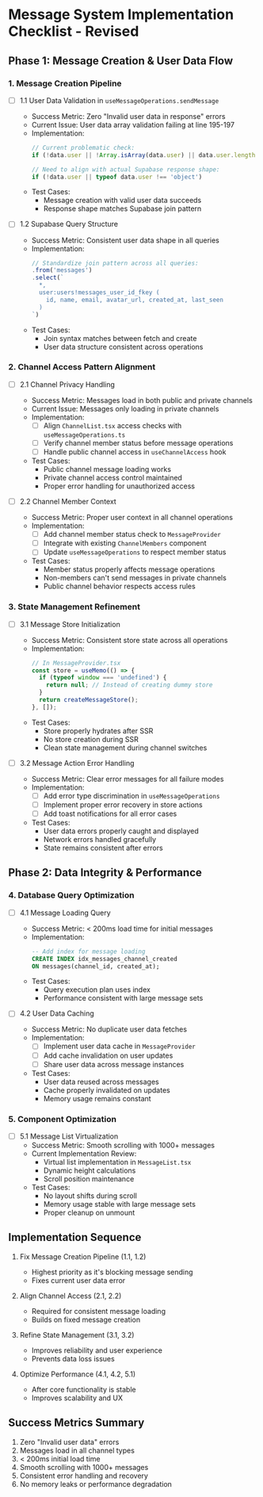 # Message System Implementation Checklist - Revised

## Phase 1: Message Creation & User Data Flow

### 1. Message Creation Pipeline
- [ ] 1.1 User Data Validation in `useMessageOperations.sendMessage`
    - Success Metric: Zero "Invalid user data in response" errors
    - Current Issue: User data array validation failing at line 195-197
    - Implementation:
        ```typescript
        // Current problematic check:
        if (!data.user || !Array.isArray(data.user) || data.user.length === 0)
        
        // Need to align with actual Supabase response shape:
        if (!data.user || typeof data.user !== 'object')
        ```
    - Test Cases:
        - Message creation with valid user data succeeds
        - Response shape matches Supabase join pattern

- [ ] 1.2 Supabase Query Structure
    - Success Metric: Consistent user data shape in all queries
    - Implementation:
        ```typescript
        // Standardize join pattern across all queries:
        .from('messages')
        .select(`
          *,
          user:users!messages_user_id_fkey (
            id, name, email, avatar_url, created_at, last_seen
          )
        `)
        ```
    - Test Cases:
        - Join syntax matches between fetch and create
        - User data structure consistent across operations

### 2. Channel Access Pattern Alignment

- [ ] 2.1 Channel Privacy Handling
    - Success Metric: Messages load in both public and private channels
    - Current Issue: Messages only loading in private channels
    - Implementation:
        - [ ] Align `ChannelList.tsx` access checks with `useMessageOperations.ts`
        - [ ] Verify channel member status before message operations
        - [ ] Handle public channel access in `useChannelAccess` hook
    - Test Cases:
        - Public channel message loading works
        - Private channel access control maintained
        - Proper error handling for unauthorized access

- [ ] 2.2 Channel Member Context
    - Success Metric: Proper user context in all channel operations
    - Implementation:
        - [ ] Add channel member status check to `MessageProvider`
        - [ ] Integrate with existing `ChannelMembers` component
        - [ ] Update `useMessageOperations` to respect member status
    - Test Cases:
        - Member status properly affects message operations
        - Non-members can't send messages in private channels
        - Public channel behavior respects access rules

### 3. State Management Refinement

- [ ] 3.1 Message Store Initialization
    - Success Metric: Consistent store state across all operations
    - Implementation:
        ```typescript
        // In MessageProvider.tsx
        const store = useMemo(() => {
          if (typeof window === 'undefined') {
            return null; // Instead of creating dummy store
          }
          return createMessageStore();
        }, []);
        ```
    - Test Cases:
        - Store properly hydrates after SSR
        - No store creation during SSR
        - Clean state management during channel switches

- [ ] 3.2 Message Action Error Handling
    - Success Metric: Clear error messages for all failure modes
    - Implementation:
        - [ ] Add error type discrimination in `useMessageOperations`
        - [ ] Implement proper error recovery in store actions
        - [ ] Add toast notifications for all error cases
    - Test Cases:
        - User data errors properly caught and displayed
        - Network errors handled gracefully
        - State remains consistent after errors

## Phase 2: Data Integrity & Performance

### 4. Database Query Optimization

- [ ] 4.1 Message Loading Query
    - Success Metric: < 200ms load time for initial messages
    - Implementation:
        ```sql
        -- Add index for message loading
        CREATE INDEX idx_messages_channel_created 
        ON messages(channel_id, created_at);
        ```
    - Test Cases:
        - Query execution plan uses index
        - Performance consistent with large message sets

- [ ] 4.2 User Data Caching
    - Success Metric: No duplicate user data fetches
    - Implementation:
        - [ ] Implement user data cache in `MessageProvider`
        - [ ] Add cache invalidation on user updates
        - [ ] Share user data across message instances
    - Test Cases:
        - User data reused across messages
        - Cache properly invalidated on updates
        - Memory usage remains constant

### 5. Component Optimization

- [ ] 5.1 Message List Virtualization
    - Success Metric: Smooth scrolling with 1000+ messages
    - Current Implementation Review:
        - Virtual list implementation in `MessageList.tsx`
        - Dynamic height calculations
        - Scroll position maintenance
    - Test Cases:
        - No layout shifts during scroll
        - Memory usage stable with large message sets
        - Proper cleanup on unmount

## Implementation Sequence

1. Fix Message Creation Pipeline (1.1, 1.2)
   - Highest priority as it's blocking message sending
   - Fixes current user data error

2. Align Channel Access (2.1, 2.2)
   - Required for consistent message loading
   - Builds on fixed message creation

3. Refine State Management (3.1, 3.2)
   - Improves reliability and user experience
   - Prevents data loss issues

4. Optimize Performance (4.1, 4.2, 5.1)
   - After core functionality is stable
   - Improves scalability and UX

## Success Metrics Summary
1. Zero "Invalid user data" errors
2. Messages load in all channel types
3. < 200ms initial load time
4. Smooth scrolling with 1000+ messages
5. Consistent error handling and recovery
6. No memory leaks or performance degradation